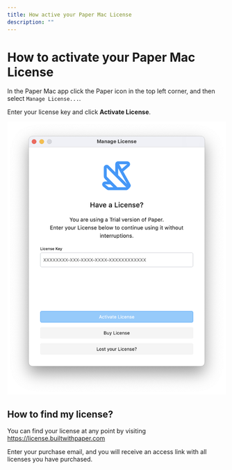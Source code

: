```yaml
---
title: How active your Paper Mac License
description: "" 
---
```


# How to activate your Paper Mac License

In the Paper Mac app click the Paper icon in the top left corner, and then select `Manage License...`.

Enter your license key and click **Activate License**.

![manage_license.png](/assets/manage_license.png)


## How to find my license?

You can find your license at any point by visiting https://license.builtwithpaper.com

Enter your purchase email, and you will receive an access link with all licenses you have purchased.
